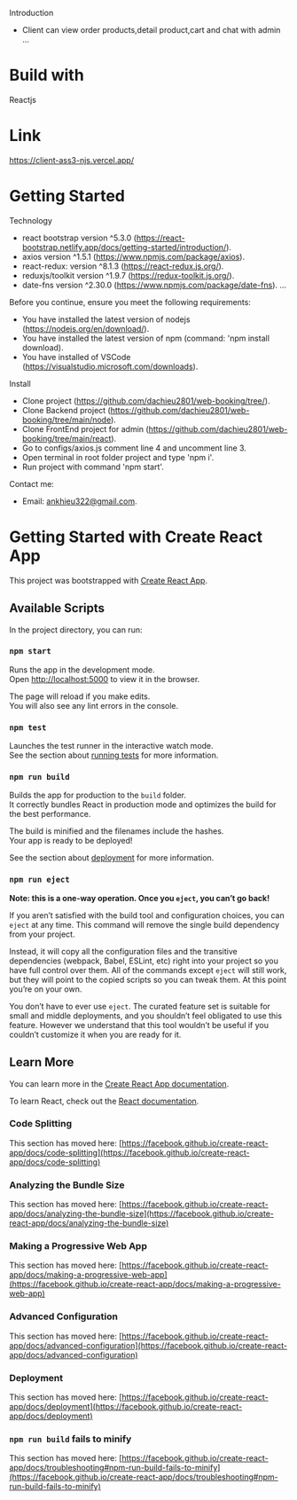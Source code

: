 Introduction 

 - Client can view order products,detail product,cart and chat with admin ...

# Build with

  Reactjs

# Link

https://client-ass3-njs.vercel.app/

# Getting Started 

Technology

 - react bootstrap version ^5.3.0 (https://react-bootstrap.netlify.app/docs/getting-started/introduction/).
 - axios version ^1.5.1 (https://www.npmjs.com/package/axios).
 - react-redux: version ^8.1.3 (https://react-redux.js.org/).
 - reduxjs/toolkit version ^1.9.7 (https://redux-toolkit.js.org/).
 - date-fns version ^2.30.0 (https://www.npmjs.com/package/date-fns).
 ...

Before you continue, ensure you meet the following requirements:

 - You have installed the latest version of nodejs (https://nodejs.org/en/download/).
 - You have installed the latest version of npm (command: 'npm install download).
 - You have installed of VSCode (https://visualstudio.microsoft.com/downloads).

Install

 - Clone project (https://github.com/dachieu2801/web-booking/tree/).
 - Clone Backend project (https://github.com/dachieu2801/web-booking/tree/main/node).
 - Clone FrontEnd project for admin (https://github.com/dachieu2801/web-booking/tree/main/react).
 - Go to configs/axios.js comment line 4 and uncomment line 3.
 - Open terminal in root folder project and type 'npm i'.
 - Run project with command 'npm start'.

Contact me:

 - Email: ankhieu322@gmail.com.


# Getting Started with Create React App

This project was bootstrapped with [Create React App](https://github.com/facebook/create-react-app).

## Available Scripts

In the project directory, you can run:

### `npm start`

Runs the app in the development mode.\
Open [http://localhost:5000](http://localhost:5000) to view it in the browser.

The page will reload if you make edits.\
You will also see any lint errors in the console.

### `npm test`

Launches the test runner in the interactive watch mode.\
See the section about [running tests](https://facebook.github.io/create-react-app/docs/running-tests) for more information.

### `npm run build`

Builds the app for production to the `build` folder.\
It correctly bundles React in production mode and optimizes the build for the best performance.

The build is minified and the filenames include the hashes.\
Your app is ready to be deployed!

See the section about [deployment](https://facebook.github.io/create-react-app/docs/deployment) for more information.

### `npm run eject`

**Note: this is a one-way operation. Once you `eject`, you can’t go back!**

If you aren’t satisfied with the build tool and configuration choices, you can `eject` at any time. This command will remove the single build dependency from your project.

Instead, it will copy all the configuration files and the transitive dependencies (webpack, Babel, ESLint, etc) right into your project so you have full control over them. All of the commands except `eject` will still work, but they will point to the copied scripts so you can tweak them. At this point you’re on your own.

You don’t have to ever use `eject`. The curated feature set is suitable for small and middle deployments, and you shouldn’t feel obligated to use this feature. However we understand that this tool wouldn’t be useful if you couldn’t customize it when you are ready for it.

## Learn More

You can learn more in the [Create React App documentation](https://facebook.github.io/create-react-app/docs/getting-started).

To learn React, check out the [React documentation](https://reactjs.org/).

### Code Splitting

This section has moved here: [https://facebook.github.io/create-react-app/docs/code-splitting](https://facebook.github.io/create-react-app/docs/code-splitting)

### Analyzing the Bundle Size

This section has moved here: [https://facebook.github.io/create-react-app/docs/analyzing-the-bundle-size](https://facebook.github.io/create-react-app/docs/analyzing-the-bundle-size)

### Making a Progressive Web App

This section has moved here: [https://facebook.github.io/create-react-app/docs/making-a-progressive-web-app](https://facebook.github.io/create-react-app/docs/making-a-progressive-web-app)

### Advanced Configuration

This section has moved here: [https://facebook.github.io/create-react-app/docs/advanced-configuration](https://facebook.github.io/create-react-app/docs/advanced-configuration)

### Deployment

This section has moved here: [https://facebook.github.io/create-react-app/docs/deployment](https://facebook.github.io/create-react-app/docs/deployment)

### `npm run build` fails to minify

This section has moved here: [https://facebook.github.io/create-react-app/docs/troubleshooting#npm-run-build-fails-to-minify](https://facebook.github.io/create-react-app/docs/troubleshooting#npm-run-build-fails-to-minify)
